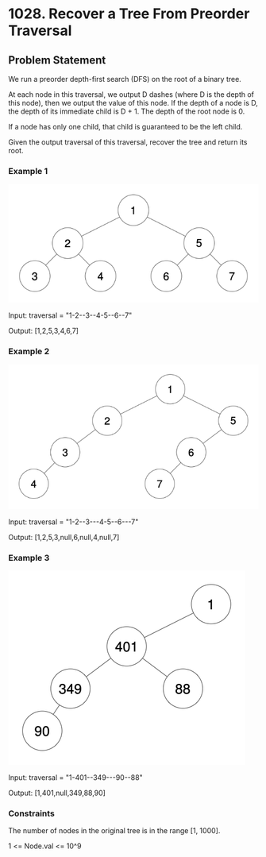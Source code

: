 # 1028. Recover a Tree From Preorder Traversal

## Problem Statement

We run a preorder depth-first search (DFS) on the root of a binary tree.

At each node in this traversal, we output D dashes (where D is the depth of this node), then we output the value of this node.  If the depth of a node is D, the depth of its immediate child is D + 1.  The depth of the root node is 0.

If a node has only one child, that child is guaranteed to be the left child.

Given the output traversal of this traversal, recover the tree and return its root.

### Example 1

![Alt text](./Example-1.png)

Input: traversal = "1-2--3--4-5--6--7"

Output: [1,2,5,3,4,6,7]

### Example 2

![Alt text](./Example-2.png)

Input: traversal = "1-2--3---4-5--6---7"

Output: [1,2,5,3,null,6,null,4,null,7]

### Example 3

![Alt text](./Example-3.png)

Input: traversal = "1-401--349---90--88"

Output: [1,401,null,349,88,90]

### Constraints

The number of nodes in the original tree is in the range [1, 1000].

1 <= Node.val <= 10^9
